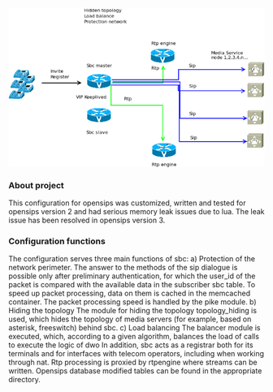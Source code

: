 ![Screenshot](schema.png)
### <b> About project </b>
This configuration for opensips was customized, written and tested for opensips version 2 and had serious memory leak issues due to lua. The leak issue has been resolved in opensips version 3.
### <b> Configuration functions </b>
  The configuration serves three main functions of sbc:
  a) Protection of the network perimeter.
  The answer to the methods of the sip dialogue is possible only after preliminary authentication, for which the user_id of the packet is compared with the
  available data in the subscriber sbc table.
  To speed up packet processing, data on them is cached in the memcached container.
  The packet processing speed is handled by the pike module.
  b) Hiding the topology
  The module for hiding the topology topology_hiding is used, which hides the topology of media servers (for example, based on asterisk, freeswitch) behind sbc.
  c) Load balancing
  The balancer module is executed, which, according to a given algorithm, balances the load of calls to execute the logic of dwo
  In addition, sbc acts as a registrar both for its terminals and for interfaces with telecom operators, including when working through nat. Rtp processing is  proxied by rtpengine where streams can be written.
  Opensips database modified tables can be found in the appropriate directory.
